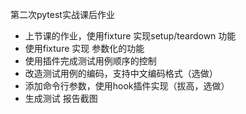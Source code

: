 第二次pytest实战课后作业

- 上节课的作业，使用fixture 实现setup/teardown 功能
- 使用fixture 实现 参数化的功能
- 使用插件完成测试用例顺序的控制
- 改造测试用例的编码，支持中文编码格式（选做）
- 添加命令行参数，使用hook插件实现（拔高，选做）
- 生成测试 报告截图